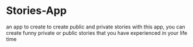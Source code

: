 # Stories-App
an app to create to create public and private stories
with this app, you can create funny private or public stories that you have experienced in your life time

